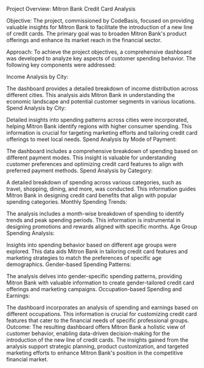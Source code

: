 Project Overview: Mitron Bank Credit Card Analysis

Objective:
The project, commissioned by CodeBasis, focused on providing valuable insights for Mitron Bank to facilitate the introduction of a new line of credit cards. The primary goal was to broaden Mitron Bank's product offerings and enhance its market reach in the financial sector.

Approach:
To achieve the project objectives, a comprehensive dashboard was developed to analyze key aspects of customer spending behavior. The following key components were addressed:

Income Analysis by City:

The dashboard provides a detailed breakdown of income distribution across different cities. This analysis aids Mitron Bank in understanding the economic landscape and potential customer segments in various locations.
Spend Analysis by City:

Detailed insights into spending patterns across cities were incorporated, helping Mitron Bank identify regions with higher consumer spending. This information is crucial for targeting marketing efforts and tailoring credit card offerings to meet local needs.
Spend Analysis by Mode of Payment:

The dashboard includes a comprehensive breakdown of spending based on different payment modes. This insight is valuable for understanding customer preferences and optimizing credit card features to align with preferred payment methods.
Spend Analysis by Category:

A detailed breakdown of spending across various categories, such as travel, shopping, dining, and more, was conducted. This information guides Mitron Bank in designing credit card benefits that align with popular spending categories.
Monthly Spending Trends:

The analysis includes a month-wise breakdown of spending to identify trends and peak spending periods. This information is instrumental in designing promotions and rewards aligned with specific months.
Age Group Spending Analysis:

Insights into spending behavior based on different age groups were explored. This data aids Mitron Bank in tailoring credit card features and marketing strategies to match the preferences of specific age demographics.
Gender-based Spending Patterns:

The analysis delves into gender-specific spending patterns, providing Mitron Bank with valuable information to create gender-tailored credit card offerings and marketing campaigns.
Occupation-based Spending and Earnings:

The dashboard incorporates an analysis of spending and earnings based on different occupations. This information is crucial for customizing credit card features that cater to the financial needs of specific professional groups.
Outcome:
The resulting dashboard offers Mitron Bank a holistic view of customer behavior, enabling data-driven decision-making for the introduction of the new line of credit cards. The insights gained from the analysis support strategic planning, product customization, and targeted marketing efforts to enhance Mitron Bank's position in the competitive financial market.






